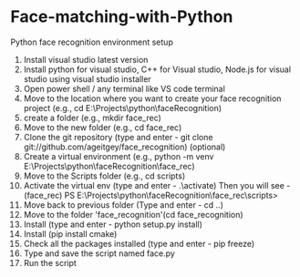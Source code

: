 # Face-matching-with-Python
Python face recognition environment setup
1.	Install visual studio latest version
2.	Install python for visual studio, C++ for Visual studio, Node.js for visual studio using visual studio installer
3.	Open power shell / any terminal like VS code terminal
4.	Move to the location where you want to create your face recognition project (e.g., cd E:\Projects\python\faceRecognition)
5.	create a folder (e.g., mkdir face_rec)
6.	Move to the new folder (e.g., cd face_rec)
7.	Clone the git repository (type and enter - git clone git://github.com/ageitgey/face_recognition) (optional)
8.	Create a virtual environment (e.g., python -m venv E:\Projects\python\faceRecognition\face_rec)
9.	Move to the Scripts folder (e.g., cd scripts)
10.	Activate the virtual env (type and enter - .\activate) Then you will see - (face_rec) PS E:\Projects\python\faceRecognition\face_rec\scripts>
11.	Move back to previous folder (Type and enter - cd ..)
12.	Move to the folder 'face_recognition'(cd face_recognition)
13.	Install (type and enter - python setup.py install)
14.	Install (pip install cmake)
15.	Check all the packages installed (type and enter - pip freeze)
16.	Type and save the script named face.py
17.	Run the script
